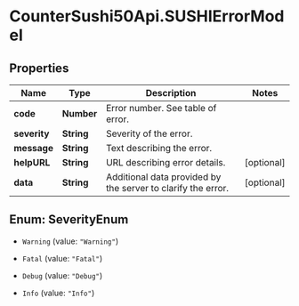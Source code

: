 # CounterSushi50Api.SUSHIErrorModel

## Properties
Name | Type | Description | Notes
------------ | ------------- | ------------- | -------------
**code** | **Number** | Error number. See table of error. | 
**severity** | **String** | Severity of the error. | 
**message** | **String** | Text describing the error. | 
**helpURL** | **String** | URL describing error details. | [optional] 
**data** | **String** | Additional data provided by the server to clarify the error. | [optional] 


<a name="SeverityEnum"></a>
## Enum: SeverityEnum


* `Warning` (value: `"Warning"`)

* `Fatal` (value: `"Fatal"`)

* `Debug` (value: `"Debug"`)

* `Info` (value: `"Info"`)




